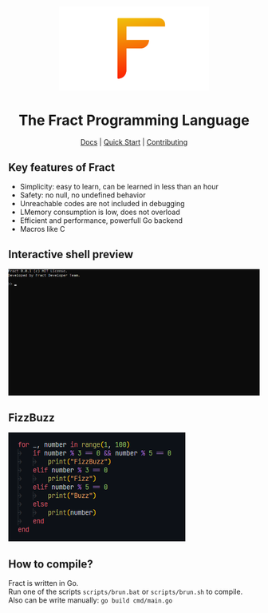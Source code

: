 <div align="center">
<p>
    <img width="300" src="https://raw.githubusercontent.com/fract-lang/resources/main/logo/fract.svg?sanitize=true">
</p>
<h1>The Fract Programming Language</h1>

[Docs](https://github.com/fract-lang/fract/tree/master/docs) |
[Quick Start](https://github.com/fract-lang/fract/blob/master/docs/fract/quick_start.md) |
[Contributing](https://github.com/fract-lang/fract/blob/master/CONTRIBUTING.md)

</div>

## Key features of Fract
+ Simplicity: easy to learn, can be learned in less than an hour
+ Safety: no null, no undefined behavior
+ Unreachable codes are not included in debugging
+ LMemory consumption is low, does not overload
+ Efficient and performance, powerfull Go backend
+ Macros like C

## Interactive shell preview
<img src="https://github.com/fract-lang/resources/blob/main/preview/fract_cli.gif?raw=true">

## FizzBuzz
<img src="https://github.com/fract-lang/resources/blob/main/preview/fizzbuzz.png">

## How to compile?
Fract is written in Go. <br>
Run one of the scripts ``scripts/brun.bat`` or ``scripts/brun.sh`` to compile. <br>
Also can be write manually: ``go build cmd/main.go``
